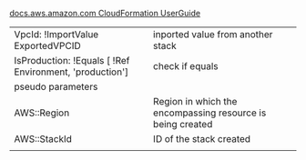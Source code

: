
<a href="https://docs.aws.amazon.com/AWSCloudFormation/latest/UserGuide/aws-template-resource-type-ref.html">docs.aws.amazon.com CloudFormation UserGuide </a>

<table>
  <tr><td>VpcId: !ImportValue ExportedVPCID</td><td>inported value from another stack</td></tr>
  <tr><td> IsProduction: !Equals [ !Ref Environment, 'production'] </td><td> check if equals</td></tr>
<tr><td>pseudo parameters </td><td></td></tr>
<tr><td>AWS::Region </td><td>Region in which the encompassing resource is being created</td></tr>
<tr><td>AWS::StackId </td><td>ID of the stack created</td></tr>
<tr><td> </td><td></td></tr>
</table>
